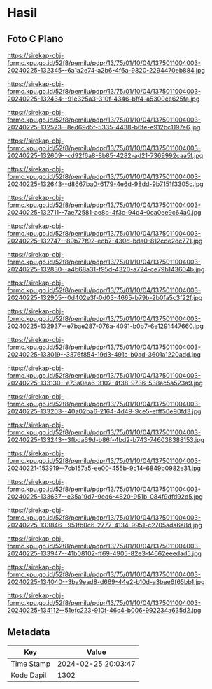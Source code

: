 # Hasil

## Foto C Plano

https://sirekap-obj-formc.kpu.go.id/52f8/pemilu/pdpr/13/75/01/10/04/1375011004003-20240225-132345--6a1a2e74-a2b6-4f6a-9820-2294470eb884.jpg

https://sirekap-obj-formc.kpu.go.id/52f8/pemilu/pdpr/13/75/01/10/04/1375011004003-20240225-132434--91e325a3-310f-4346-bff4-a5300ee625fa.jpg

https://sirekap-obj-formc.kpu.go.id/52f8/pemilu/pdpr/13/75/01/10/04/1375011004003-20240225-132523--8ed69d5f-5335-4438-b6fe-e912bc1197e6.jpg

https://sirekap-obj-formc.kpu.go.id/52f8/pemilu/pdpr/13/75/01/10/04/1375011004003-20240225-132609--cd92f6a8-8b85-4282-ad21-7369992caa5f.jpg

https://sirekap-obj-formc.kpu.go.id/52f8/pemilu/pdpr/13/75/01/10/04/1375011004003-20240225-132643--d8667ba0-6179-4e6d-98dd-9b7151f3305c.jpg

https://sirekap-obj-formc.kpu.go.id/52f8/pemilu/pdpr/13/75/01/10/04/1375011004003-20240225-132711--7ae72581-ae8b-4f3c-94d4-0ca0ee9c64a0.jpg

https://sirekap-obj-formc.kpu.go.id/52f8/pemilu/pdpr/13/75/01/10/04/1375011004003-20240225-132747--89b77f92-ecb7-430d-bda0-812cde2dc771.jpg

https://sirekap-obj-formc.kpu.go.id/52f8/pemilu/pdpr/13/75/01/10/04/1375011004003-20240225-132830--a4b68a31-f95d-4320-a724-ce79b143604b.jpg

https://sirekap-obj-formc.kpu.go.id/52f8/pemilu/pdpr/13/75/01/10/04/1375011004003-20240225-132905--0d402e3f-0d03-4665-b79b-2b0fa5c3f22f.jpg

https://sirekap-obj-formc.kpu.go.id/52f8/pemilu/pdpr/13/75/01/10/04/1375011004003-20240225-132937--e7bae287-076a-4091-b0b7-6e1291447660.jpg

https://sirekap-obj-formc.kpu.go.id/52f8/pemilu/pdpr/13/75/01/10/04/1375011004003-20240225-133019--3376f854-19d3-491c-b0ad-3601a1220add.jpg

https://sirekap-obj-formc.kpu.go.id/52f8/pemilu/pdpr/13/75/01/10/04/1375011004003-20240225-133130--e73a0ea6-3102-4f38-9736-538ac5a523a9.jpg

https://sirekap-obj-formc.kpu.go.id/52f8/pemilu/pdpr/13/75/01/10/04/1375011004003-20240225-133203--40a02ba6-2164-4d49-9ce5-efff50e90fd3.jpg

https://sirekap-obj-formc.kpu.go.id/52f8/pemilu/pdpr/13/75/01/10/04/1375011004003-20240225-133243--3fbda69d-b86f-4bd2-b743-746038388153.jpg

https://sirekap-obj-formc.kpu.go.id/52f8/pemilu/pdpr/13/75/01/10/04/1375011004003-20240221-153919--7cb157a5-ee00-455b-9c14-6849b0982e31.jpg

https://sirekap-obj-formc.kpu.go.id/52f8/pemilu/pdpr/13/75/01/10/04/1375011004003-20240225-133637--e35a19d7-9ed6-4820-951b-084f9dfd92d5.jpg

https://sirekap-obj-formc.kpu.go.id/52f8/pemilu/pdpr/13/75/01/10/04/1375011004003-20240225-133846--951fb0c6-2777-4134-9951-c2705ada6a8d.jpg

https://sirekap-obj-formc.kpu.go.id/52f8/pemilu/pdpr/13/75/01/10/04/1375011004003-20240225-133947--41b08102-ff69-4905-82e3-f4662eeedad5.jpg

https://sirekap-obj-formc.kpu.go.id/52f8/pemilu/pdpr/13/75/01/10/04/1375011004003-20240225-134040--3ba9ead8-d669-44e2-b10d-a3bee6f65bb1.jpg

https://sirekap-obj-formc.kpu.go.id/52f8/pemilu/pdpr/13/75/01/10/04/1375011004003-20240225-134112--51efc223-910f-46c4-b006-992234a635d2.jpg


## Metadata

| Key        | Value               |
| ---------- | ------------------- |
| Time Stamp | 2024-02-25 20:03:47 |
| Kode Dapil | 1302                |



